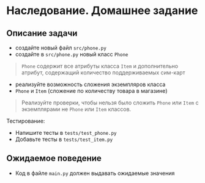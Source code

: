 # Наследование. Домашнее задание

## Описание задачи

- создайте новый файл `src/phone.py`
- создайте в `src/phone.py` новый класс `Phone`
> `Phone` содержит все атрибуты класса `Item` 
> и дополнительно атрибут, содержащий количество 
> поддерживаемых сим-карт
- реализуйте возможность сложения экземпляров класса 
- `Phone` и `Item` (сложение по количеству товара в магазине)
> Реализуйте проверки, чтобы нельзя было сложить `Phone` 
> или `Item` с экземплярами не `Phone` или `Item` классов.

Тестирование:
- Напишите тесты в `tests/test_phone.py`
- Добавьте тесты в `tests/test_item.py`

## Ожидаемое поведение
- Код в файле `main.py` должен выдавать ожидаемые значения

